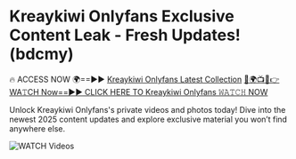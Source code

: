 # Kreaykiwi Onlyfans Exclusive Content Leak - Fresh Updates! (bdcmy)

🔥 ACCESS NOW 🌍==►► <a href="https://tinyurl.com/3fjeunct" rel="nofollow">Kreaykiwi Onlyfans Latest Collection</a></h3>
[🔴🌍📺📱👉WA𝚃CH Now==►► CLICK HERE TO Kreaykiwi Onlyfans 𝚆𝙰𝚃𝙲𝙷 NOW](https://tinyurl.com/3fjeunct)

Unlock Kreaykiwi Onlyfans's private videos and photos today! Dive into the newest 2025 content updates and explore exclusive material you won’t find anywhere else.


<a href="https://tinyurl.com/3fjeunct" rel="nofollow" data-target="animated-image.originalLink"><img src="https://camo.githubusercontent.com/8a4f000d20f83aca3bf7ec5f350d767afa0574a8a352519fd8cfa583a6f93a33/68747470733a2f2f692e696d6775722e636f6d2f644a486b345a712e676966" alt="WATCH Videos" data-canonical-src="https://i.imgur.com/dJHk4Zq.gif" style="max-width: 100%; display: inline-block;" data-target="animated-image.originalImage"></a>
